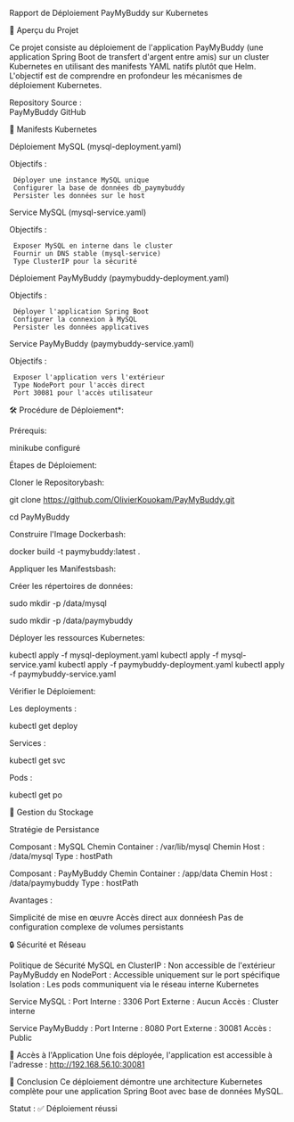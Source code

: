 Rapport de Déploiement PayMyBuddy sur Kubernetes

🚀 Aperçu du Projet

Ce projet consiste au déploiement de l'application PayMyBuddy (une application Spring Boot de transfert d'argent entre amis) sur un cluster Kubernetes en utilisant des manifests YAML natifs plutôt que Helm. L'objectif est de comprendre en profondeur les mécanismes de déploiement Kubernetes.

Repository Source :  
PayMyBuddy GitHub

📁 Manifests Kubernetes

Déploiement MySQL (mysql-deployment.yaml)

   Objectifs :
   
     Déployer une instance MySQL unique
     Configurer la base de données db_paymybuddy
     Persister les données sur le host

Service MySQL (mysql-service.yaml)

   Objectifs :
   
     Exposer MySQL en interne dans le cluster
     Fournir un DNS stable (mysql-service)
     Type ClusterIP pour la sécurité

Déploiement PayMyBuddy (paymybuddy-deployment.yaml)

   Objectifs :
   
     Déployer l'application Spring Boot
     Configurer la connexion à MySQL
     Persister les données applicatives
   
   
   Service PayMyBuddy (paymybuddy-service.yaml)
   
   Objectifs :
   
     Exposer l'application vers l'extérieur
     Type NodePort pour l'accès direct
     Port 30081 pour l'accès utilisateur

🛠️ Procédure de Déploiement*:

Prérequis:

minikube configuré

Étapes de Déploiement:

Cloner le Repositorybash:

   git clone https://github.com/OlivierKouokam/PayMyBuddy.git
   
   cd PayMyBuddy
   
   Construire l'Image Dockerbash:
   
   docker build -t paymybuddy:latest .
   
   Appliquer les Manifestsbash:
   
Créer les répertoires de données:

   sudo mkdir -p /data/mysql
   
   sudo mkdir -p /data/paymybuddy
   
Déployer les ressources Kubernetes:

   kubectl apply -f mysql-deployment.yaml
   kubectl apply -f mysql-service.yaml
   kubectl apply -f paymybuddy-deployment.yaml
   kubectl apply -f paymybuddy-service.yaml
   
   Vérifier le Déploiement:
   
   Les deployments :
   
   kubectl get deploy
   
   Services :
   
   kubectl get svc
   
   Pods :
   
   kubectl get po
   
💾 Gestion du Stockage

Stratégie de Persistance

Composant : MySQL
Chemin Container : /var/lib/mysql
Chemin Host : /data/mysql
Type : hostPath

Composant : PayMyBuddy
Chemin Container : /app/data
Chemin Host : /data/paymybuddy
Type : hostPath

Avantages :

Simplicité de mise en œuvre
Accès direct aux donnéesh
Pas de configuration complexe de volumes persistants

🔒 Sécurité et Réseau

Politique de Sécurité
MySQL en ClusterIP : Non accessible de l'extérieur
PayMyBuddy en NodePort : Accessible uniquement sur le port spécifique
Isolation : Les pods communiquent via le réseau interne Kubernetes

Service MySQL :
Port Interne : 3306
Port Externe : Aucun
Accès : Cluster interne

Service PayMyBuddy :
Port Interne : 8080
Port Externe : 30081
Accès : Public

🚀 Accès à l'Application
Une fois déployée, l'application est accessible à l'adresse :
http://192.168.56.10:30081

📝 Conclusion
Ce déploiement démontre une architecture Kubernetes complète pour une application Spring Boot avec base de données MySQL.

Statut : ✅ Déploiement réussi
